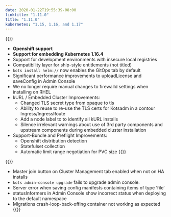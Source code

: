 ```yaml
---
date: 2020-01-22T19:55:39-08:00
linktitle: "1.11.0"
title: "1.11.0"
kubernetes: "1.15, 1.16, and 1.17"
---
```


{{<features>}}
* **Openshift support**
* **Support for embedding Kubernetes 1.16.4**
* Support for development environments with insecure local registries
* Compatibility layer for ship-style entitlements (not titled)
* `kots install helm://` now enables the GitOps tab by default
* Significant performance improvements to uploadLicense and saveConfig in Admin Console
* We no longer require manual changes to firewalld settings when installing on RHEL
* kURL / Embedded Cluster Improvements: 
  * Changed TLS secret type from opaque to tls
  * Ability to reuse to re-use the TLS certs for Kotsadm in a contour Ingress/IngressRoute
  * Add a node label to to identify all kURL installs
  * Silence irrelevant warnings about use of 3rd party components and upstream components during embedded cluster installation
* Support-Bundle and Preflight Improvements:
  * Openshift distribution detection
  * Statefulset collection
  * Automatic limit range negotiation for PVC size
{{</features>}}

{{<fixes>}}
* Master join button on Cluster Management tab enabled when not on HA installs
* `kots admin-console upgrade` fails to upgrade admin console. 
* Server error when saving config manifests containing items of type ‘file’ 
* statusInformers in Admin Console show incorrect status when deploying to the default namespace
* Migrations crash-loop-back-offing container not working as expected
{{</fixes>}}

